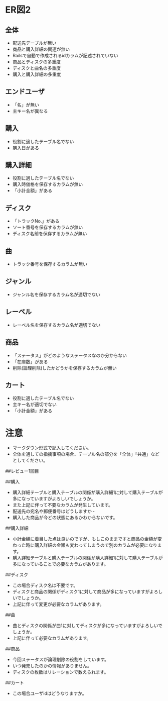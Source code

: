 # ER図2
## 全体
- 配送先デーブルが無い
- 商品と購入詳細の関連が無い
- Railsで自動で作成されるidカラムが記述されていない
- 商品とディスクの多重度
- ディスクと曲名の多重度
- 購入と購入詳細の多重度

## エンドユーザ
- 「名」が無い
- 主キー名が異なる

## 購入
- 役割に適したテーブル名でない
- 購入日がある

## 購入詳細
- 役割に適したテーブル名でない
- 購入時価格を保存するカラムが無い
- 「小計金額」がある

## ディスク
- 「トラックNo.」がある
- ソート番号を保存するカラムが無い
- ディスク名前を保存するカラムが無い

## 曲
- トラック番号を保存するカラムが無い

## ジャンル
- ジャンル名を保存するカラム名が適切でない

## レーベル
- レーベル名を保存するカラム名が適切でない

## 商品
- 「ステータス」がどのようなステータスなのか分からない
- 「在庫数」がある
- 削除(論理削除)したかどうかを保存するカラムが無い

## カート
- 役割に適したテーブル名でない
- 主キー名が適切でない
- 「小計金額」がある

## 

# 注意
* マークダウン形式で記入してください。
* 全体を通しての指摘事項の場合、テーブル名の部分を「全体」「共通」などとしてください。

##レビュー1回目

##購入
- 購入詳細テーブルと購入テーブルの関係が購入詳細1に対して購入テーブルが多になっていますがよろしいでしょうか。
- また上記に伴って不要なカラムが発生しています。
- 配送先の宛名や郵便番号はどうしますか・
- 購入した商品が今どの状態にあるかわからないです。

##購入詳細
- 小計金額に着目した点は良いのですが、もしこのままですと商品の金額が変わった時に購入詳細の金額も変わってしまうので別のカラムが必要になります。
- 購入詳細テーブルと購入テーブルの関係が購入詳細1に対して購入テーブルが多になっていることで必要なカラムがあります。

##ディスク
- この場合ディスク名は不要です。
- ディスクと商品の関係がディスク1に対して商品が多になっていますがよろしいでしょうか。
- 上記に伴って変更が必要なカラムがあります。

##曲
- 曲とディスクの関係が曲1に対してディスクが多になっていますがよろしいでしょうか。
- 上記に伴って必要なカラムがあります。

##商品
- 今回ステータスが論理削除の役割をしています。
- いつ発売したのかの情報がありません。
- ディスクの枚数はリレーションで数えられます。

##カート
- この場合ユーザidはどうなりますか。

